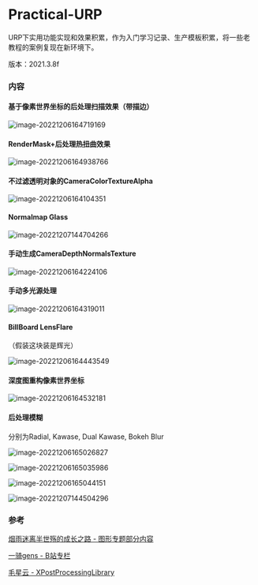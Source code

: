 # Practical-URP

URP下实用功能实现和效果积累，作为入门学习记录、生产模板积累，将一些老教程的案例复现在新环境下。

版本：2021.3.8f



### 内容

#### 基于像素世界坐标的后处理扫描效果（带描边）

![image-20221206164719169](https://s2.loli.net/2022/12/07/n1GbXkudyNewVj5.png)

#### RenderMask+后处理热扭曲效果

![image-20221206164938766](https://s2.loli.net/2022/12/07/n4Y7UaRl3KfXCAO.png)

#### 不过滤透明对象的CameraColorTextureAlpha

![image-20221206164104351](https://s2.loli.net/2022/12/07/7GdyTRiQEW4zuMO.png)

#### Normalmap Glass

![image-20221207144704266](https://s2.loli.net/2022/12/07/tVguLaNpY71jZ2y.png)

#### 手动生成CameraDepthNormalsTexture

![image-20221206164224106](https://s2.loli.net/2022/12/07/hgreb6QjwPpVAxD.png)

#### 手动多光源处理

![image-20221206164319011](https://s2.loli.net/2022/12/07/aWTBoyb1ps69rG4.png)

#### BillBoard LensFlare

（假装这块装是辉光）

![image-20221206164443549](https://s2.loli.net/2022/12/07/pvj9iUIO6PeqNLK.png)

#### 深度图重构像素世界坐标

![image-20221206164532181](https://s2.loli.net/2022/12/07/n93GXvQxfg1OTUe.png)

#### 后处理模糊

分别为Radial, Kawase, Dual Kawase, Bokeh Blur

![image-20221206165026827](https://s2.loli.net/2022/12/07/rMpck9bReB4xd81.png)

![image-20221206165035986](https://s2.loli.net/2022/12/07/lQU2Frm4ZwvSfty.png)

![image-20221206165044151](https://s2.loli.net/2022/12/07/hwbcIXugW3zOTki.png)

![image-20221207144504296](https://s2.loli.net/2022/12/07/xvQC7HUe1hLTsft.png)

### 参考

[烟雨迷离半世殇的成长之路 - 图形专题部分内容](https://www.lfzxb.top/categories/%E5%9B%BE%E5%BD%A2%E6%B8%B2%E6%9F%93/)

[一骑gens - B站专栏](https://space.bilibili.com/5863867/article)

[毛星云 - XPostProcessingLibrary](https://github.com/QianMo/X-PostProcessing-Library)

